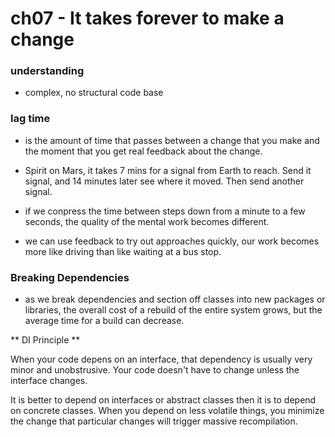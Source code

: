 # ch07 - It takes forever to make a change

### understanding

- complex, no structural code base

### lag time

- is the amount of time that passes between a change that you make and the
  moment that you get real feedback about the change.



- Spirit on Mars, it takes 7 mins for a signal from Earth to reach. Send it
  signal, and 14 minutes later see where it moved. Then send another signal.

- if we  conpress the time between steps down from a minute to a few seconds,
  the quality of the mental work becomes different.

- we can use feedback to try out approaches quickly, our work becomes more like
  driving than like waiting at a bus stop.

### Breaking Dependencies

- as we break dependencies and section off classes into new packages or
  libraries, the overall cost of a rebuild of the entire system grows, but the
  average time for a build can decrease.

** DI Principle **

When your code depens on an interface, that dependency is usually very minor and
unobstrusive. Your code doesn't have to change unless the interface changes.

It is better to depend on interfaces or abstract classes then it is to depend on
concrete classes. When you depend on less volatile things, you minimize the
change that particular changes will trigger massive recompilation.
